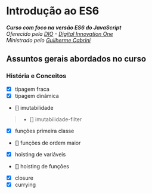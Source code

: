 # Introdução ao ES6
_**Curso com foco na versão ES6 do JavaScript**_\
_Oferecido pela [DIO](https://digitalinnovation.one/) - [Digital Innovation One](https://github.com/digitalinnovationone)_\
_Ministrado pelo [Guilherme Cabrini](https://github.com/guilhermecabrini/introducao-ao-javascript-dio)_
## Assuntos gerais abordados no curso
### História e Conceitos
- [x] tipagem fraca
- [x] tipagem dinâmica
- [] imutabilidade
> - [] imutabilidade-filter
- [x] funções primeira classe 
- [] funções de ordem maior
- [x] hoisting de variáveis
- [] hoisting de funções
- [x] closure
- [x] currying
